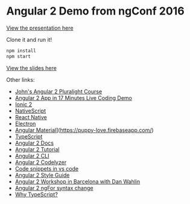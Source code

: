 # Angular 2 Demo from ngConf 2016

[View the presentation here](https://www.youtube.com/watch?v=WAPQF_GA7Qg&index=2&list=PLOETEcp3DkCq788xapkP_OU-78jhTf68j)

Clone it and run it!

```bash
npm install
npm start
```


[View the slides here](https://docs.google.com/presentation/d/1-WxJ-gncWVBOyXWJvh4vjhXPns_Ohy6iCzhZ0OL2jes/edit?usp=sharing)


Other links:

- [John's Angular 2 Pluralight Course](http://jpapa.me/a2ps1stlook) 
- [Angular 2 App in 17 Minutes Live Coding Demo](https://johnpapa.net/17-minute-angular-2-app/)
- [Ionic 2](http://ionic.io/2)
- [NativeScript](http://www.nativescript.org)
- [React Native](http://facebook.github.io/react-native/)
- [Electron](http://electron.atom.io/)
- [Angular Material](https://material.angular.io/)](https://puppy-love.firebaseapp.com/)
- [TypeScript](http://typescriptlang.org)
- [Angular 2 Docs](https://angular.io/docs/ts/latest/)
- [Angular 2 Tutorial](https://angular.io/docs/ts/latest/tutorial/)
- [Angular 2 CLI](http://cli.angular.io)
- [Angular 2 Codelyzer](https://github.com/mgechev/codelyzer)
- [Code snippets in vs code](http://jpapa.me/a2vscode) 
- [Angular 2 Style Guide](http://jpapa.me/ng2styleguide) 
- [Angular 2 Workshop in Barcelona with Dan Wahlin](https://johnpapa.net/angular-2-workshop-in-barcelona/)
- [Angular 2 ngFor syntax change](https://johnpapa.net/angular-2-ngfor/)
- [Why TypeScript?](https://johnpapa.net/es5-es2015-typescript/)
